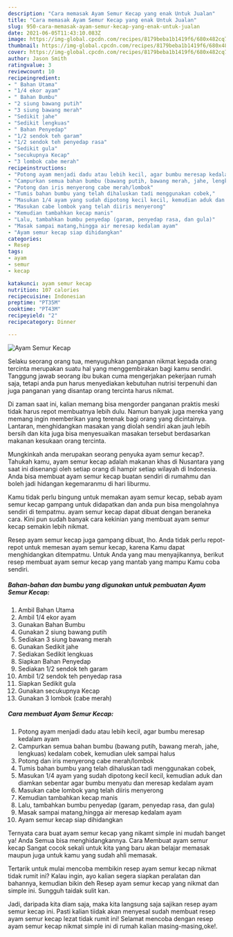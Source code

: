 ```yaml
---
description: "Cara memasak Ayam Semur Kecap yang enak Untuk Jualan"
title: "Cara memasak Ayam Semur Kecap yang enak Untuk Jualan"
slug: 950-cara-memasak-ayam-semur-kecap-yang-enak-untuk-jualan
date: 2021-06-05T11:43:10.083Z
image: https://img-global.cpcdn.com/recipes/8179beba1b1419f6/680x482cq70/ayam-semur-kecap-foto-resep-utama.jpg
thumbnail: https://img-global.cpcdn.com/recipes/8179beba1b1419f6/680x482cq70/ayam-semur-kecap-foto-resep-utama.jpg
cover: https://img-global.cpcdn.com/recipes/8179beba1b1419f6/680x482cq70/ayam-semur-kecap-foto-resep-utama.jpg
author: Jason Smith
ratingvalue: 3
reviewcount: 10
recipeingredient:
- " Bahan Utama"
- "1/4 ekor ayam"
- " Bahan Bumbu"
- "2 siung bawang putih"
- "3 siung bawang merah"
- "Sedikit jahe"
- "Sedikit lengkuas"
- " Bahan Penyedap"
- "1/2 sendok teh garam"
- "1/2 sendok teh penyedap rasa"
- "Sedikit gula"
- "secukupnya Kecap"
- "3 lombok cabe merah"
recipeinstructions:
- "Potong ayam menjadi dadu atau lebih kecil, agar bumbu meresap kedalam ayam"
- "Campurkan semua bahan bumbu (bawang putih, bawang merah, jahe, lengkuas) kedalam cobek, kemudian ulek sampai halus"
- "Potong dan iris menyerong cabe merah/lombok"
- "Tumis bahan bumbu yang telah dihaluskan tadi menggunakan cobek,"
- "Masukan 1/4 ayam yang sudah dipotong kecil kecil, kemudian aduk dan diamkan sebentar agar bumbu menyatu dan meresap kedalam ayam"
- "Masukan cabe lombok yang telah diiris menyerong"
- "Kemudian tambahkan kecap manis"
- "Lalu, tambahkan bumbu penyedap (garam, penyedap rasa, dan gula)"
- "Masak sampai matang,hingga air meresap kedalam ayam"
- "Ayam semur kecap siap dihidangkan"
categories:
- Resep
tags:
- ayam
- semur
- kecap

katakunci: ayam semur kecap 
nutrition: 107 calories
recipecuisine: Indonesian
preptime: "PT35M"
cooktime: "PT43M"
recipeyield: "2"
recipecategory: Dinner

---
```



![Ayam Semur Kecap](https://img-global.cpcdn.com/recipes/8179beba1b1419f6/680x482cq70/ayam-semur-kecap-foto-resep-utama.jpg)

Selaku seorang orang tua, menyuguhkan panganan nikmat kepada orang tercinta merupakan suatu hal yang menggembirakan bagi kamu sendiri. Tanggung jawab seorang ibu bukan cuma mengerjakan pekerjaan rumah saja, tetapi anda pun harus menyediakan kebutuhan nutrisi terpenuhi dan juga panganan yang disantap orang tercinta harus nikmat.

Di zaman  saat ini, kalian memang bisa mengorder panganan praktis meski tidak harus repot membuatnya lebih dulu. Namun banyak juga mereka yang memang ingin memberikan yang terenak bagi orang yang dicintainya. Lantaran, menghidangkan masakan yang diolah sendiri akan jauh lebih bersih dan kita juga bisa menyesuaikan masakan tersebut berdasarkan makanan kesukaan orang tercinta. 



Mungkinkah anda merupakan seorang penyuka ayam semur kecap?. Tahukah kamu, ayam semur kecap adalah makanan khas di Nusantara yang saat ini disenangi oleh setiap orang di hampir setiap wilayah di Indonesia. Anda bisa membuat ayam semur kecap buatan sendiri di rumahmu dan boleh jadi hidangan kegemaranmu di hari liburmu.

Kamu tidak perlu bingung untuk memakan ayam semur kecap, sebab ayam semur kecap gampang untuk didapatkan dan anda pun bisa mengolahnya sendiri di tempatmu. ayam semur kecap dapat dibuat dengan beraneka cara. Kini pun sudah banyak cara kekinian yang membuat ayam semur kecap semakin lebih nikmat.

Resep ayam semur kecap juga gampang dibuat, lho. Anda tidak perlu repot-repot untuk memesan ayam semur kecap, karena Kamu dapat menghidangkan ditempatmu. Untuk Anda yang mau menyajikannya, berikut resep membuat ayam semur kecap yang mantab yang mampu Kamu coba sendiri.

<!--inarticleads1-->

##### Bahan-bahan dan bumbu yang digunakan untuk pembuatan Ayam Semur Kecap:

1. Ambil  Bahan Utama
1. Ambil 1/4 ekor ayam
1. Gunakan  Bahan Bumbu
1. Gunakan 2 siung bawang putih
1. Sediakan 3 siung bawang merah
1. Gunakan Sedikit jahe
1. Sediakan Sedikit lengkuas
1. Siapkan  Bahan Penyedap
1. Sediakan 1/2 sendok teh garam
1. Ambil 1/2 sendok teh penyedap rasa
1. Siapkan Sedikit gula
1. Gunakan secukupnya Kecap
1. Gunakan 3 lombok (cabe merah)




<!--inarticleads2-->

##### Cara membuat Ayam Semur Kecap:

1. Potong ayam menjadi dadu atau lebih kecil, agar bumbu meresap kedalam ayam
1. Campurkan semua bahan bumbu (bawang putih, bawang merah, jahe, lengkuas) kedalam cobek, kemudian ulek sampai halus
1. Potong dan iris menyerong cabe merah/lombok
1. Tumis bahan bumbu yang telah dihaluskan tadi menggunakan cobek,
1. Masukan 1/4 ayam yang sudah dipotong kecil kecil, kemudian aduk dan diamkan sebentar agar bumbu menyatu dan meresap kedalam ayam
1. Masukan cabe lombok yang telah diiris menyerong
1. Kemudian tambahkan kecap manis
1. Lalu, tambahkan bumbu penyedap (garam, penyedap rasa, dan gula)
1. Masak sampai matang,hingga air meresap kedalam ayam
1. Ayam semur kecap siap dihidangkan




Ternyata cara buat ayam semur kecap yang nikamt simple ini mudah banget ya! Anda Semua bisa menghidangkannya. Cara Membuat ayam semur kecap Sangat cocok sekali untuk kita yang baru akan belajar memasak maupun juga untuk kamu yang sudah ahli memasak.

Tertarik untuk mulai mencoba membikin resep ayam semur kecap nikmat tidak rumit ini? Kalau ingin, ayo kalian segera siapkan peralatan dan bahannya, kemudian bikin deh Resep ayam semur kecap yang nikmat dan simple ini. Sungguh taidak sulit kan. 

Jadi, daripada kita diam saja, maka kita langsung saja sajikan resep ayam semur kecap ini. Pasti kalian tiidak akan menyesal sudah membuat resep ayam semur kecap lezat tidak rumit ini! Selamat mencoba dengan resep ayam semur kecap nikmat simple ini di rumah kalian masing-masing,oke!.

